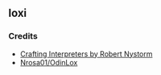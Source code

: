 ## loxi

### Credits

- [Crafting Interpreters by Robert Nystorm](https://craftinginterpreters.com/) 
- [Nrosa01/OdinLox](https://github.com/Nrosa01/OdinLox)
